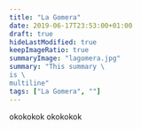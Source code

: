 ```yaml
---
title: "La Gomera"
date: 2019-06-17T23:53:00+01:00
draft: true
hideLastModified: true
keepImageRatio: true
summaryImage: "lagomera.jpg"
summary: "This summary \
is \
multiline"
tags: ["La Gomera", ""]
---
```


okokokok
okokokok

